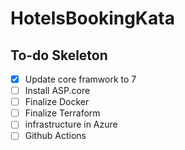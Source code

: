# HotelsBookingKata

## To-do Skeleton
- [X] Update core framwork to 7
- [ ] Install ASP.core
- [ ] Finalize Docker
- [ ] Finalize Terraform
- [ ] infrastructure in Azure
- [ ] Github Actions
